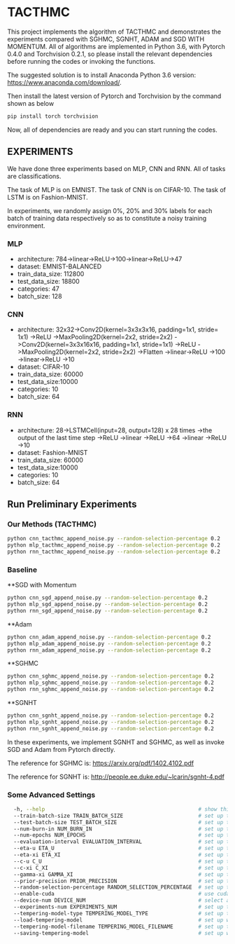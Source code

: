 # TACTHMC

This project implements the algorithm of TACTHMC and demonstrates the experiments compared with SGHMC, SGNHT, ADAM and SGD WITH MOMENTUM. All of algorithms are implemented in Python 3.6, with Pytorch 0.4.0 and Torchvision 0.2.1, so please install the relevant dependencies before running the codes or invoking the functions.

The suggested solution is to install Anaconda Python 3.6 version: https://www.anaconda.com/download/.

Then install the latest version of Pytorch and Torchvision by the command shown as below
```bash
pip install torch torchvision
```

Now, all of dependencies are ready and you can start running the codes.


## EXPERIMENTS

We have done three experiments based on MLP, CNN and RNN. All of tasks are classifications.

The task of MLP is on EMNIST. The task of CNN is on CIFAR-10. The task of LSTM is on Fashion-MNIST.

In experiments, we randomly assign 0%, 20% and 30% labels for each batch of training data respectively so as to constitute a noisy training environment.


### MLP

- architecture: 784->linear->ReLU->100->linear->ReLU->47
- dataset: EMNIST-BALANCED
- train_data_size: 112800
- test_data_size: 18800
- categories: 47
- batch_size: 128


### CNN
- architecture: 32x32->Conv2D(kernel=3x3x3x16, padding=1x1, stride= 1x1)
                ->ReLU
                ->MaxPooling2D(kernel=2x2, stride=2x2)
                ->Conv2D(kernel=3x3x16x16, padding=1x1, stride=1x1)
                ->ReLU
                ->MaxPooling2D(kernel=2x2, stride=2x2)
                ->Flatten
                ->linear->ReLU
                ->100
                ->linear->ReLU
                ->10        
- dataset: CIFAR-10
- train_data_size: 60000
- test_data_size:10000
- categories: 10
- batch_size: 64


### RNN
- architecture: 28->LSTMCell(input=28, output=128) x 28 times
                ->the output of the last time step
                ->ReLU
                ->linear
                ->ReLU
                ->64
                ->linear
                ->ReLU
                ->10           
- dataset: Fashion-MNIST
- train_data_size: 60000
- test_data_size:10000
- categories: 10
- batch_size: 64


## Run Preliminary Experiments

### Our Methods (TACTHMC)
```bash
python cnn_tacthmc_append_noise.py --random-selection-percentage 0.2
python mlp_tacthmc_append_noise.py --random-selection-percentage 0.2
python rnn_tacthmc_append_noise.py --random-selection-percentage 0.2
```

### Baseline

**SGD with Momentum
```bash
python cnn_sgd_append_noise.py --random-selection-percentage 0.2
python mlp_sgd_append_noise.py --random-selection-percentage 0.2
python rnn_sgd_append_noise.py --random-selection-percentage 0.2
```

**Adam
```bash
python cnn_adam_append_noise.py --random-selection-percentage 0.2
python mlp_adam_append_noise.py --random-selection-percentage 0.2
python rnn_adam_append_noise.py --random-selection-percentage 0.2
```

**SGHMC
```bash
python cnn_sghmc_append_noise.py --random-selection-percentage 0.2
python mlp_sghmc_append_noise.py --random-selection-percentage 0.2
python rnn_sghmc_append_noise.py --random-selection-percentage 0.2
```

**SGNHT
```bash
python cnn_sgnht_append_noise.py --random-selection-percentage 0.2
python mlp_sgnht_append_noise.py --random-selection-percentage 0.2
python rnn_sgnht_append_noise.py --random-selection-percentage 0.2
```

In these experiments, we implement SGNHT and SGHMC, as well as invoke SGD and Adam from Pytorch directly.

The reference for SGHMC is: https://arxiv.org/pdf/1402.4102.pdf

The reference for SGNHT is: http://people.ee.duke.edu/~lcarin/sgnht-4.pdf

### Some Advanced Settings
```bash
  -h, --help                                                 # show this help message and exit
  --train-batch-size TRAIN_BATCH_SIZE                        # set up the training batch size (int)
  --test-batch-size TEST_BATCH_SIZE                          # set up the test batch size (please set the size of the whole test data) (int)
  --num-burn-in NUM_BURN_IN                                  # set up the number of iterations of burn-in (int)
  --num-epochs NUM_EPOCHS                                    # set up the total number of epochs for training (int)
  --evaluation-interval EVALUATION_INTERVAL                  # set up the interval of evaluation (int)
  --eta-u ETA_U                                              # set up the learning rate of parameters, which should be divided by the size of the whole training dataset (float)
  --eta-xi ETA_XI                                            # set up the learning rate of the tempering variable which is similar to that of parameters (float)
  --c-u C_U                                                  # set up the noise level of parameters (float)
  --c-xi C_XI                                                # set up the noise level of the tempering variable (float)
  --gamma-xi GAMMA_XI                                        # set up the value of thermal initia (float)
  --prior-precision PRIOR_PRECISION                          # set up the penalizer of L2-norm (float)
  --random-selection-percentage RANDOM_SELECTION_PERCENTAGE  # set up the percentage of random assignment on labels (float)
  --enable-cuda                                              # use cuda if available (action=true)
  --device-num DEVICE_NUM                                    # select an appropriate GPU for usage (int)
  --experiments-num EXPERIMENTS_NUM                          # set up the label for the experiment (int)
  --tempering-model-type TEMPERING_MODEL_TYPE                # set up the model type for the tempering variable (1 for Metadynamics/2 for ABF) (int)
  --load-tempering-model                                     # set up whether necessarily load pre-trained tempering model (action=true)
  --tempering-model-filename TEMPERING_MODEL_FILENAME        # set up the tempering model filename (int)
  --saving-tempering-model                                   # set up whether it is necessary to save the tempering model   
```
